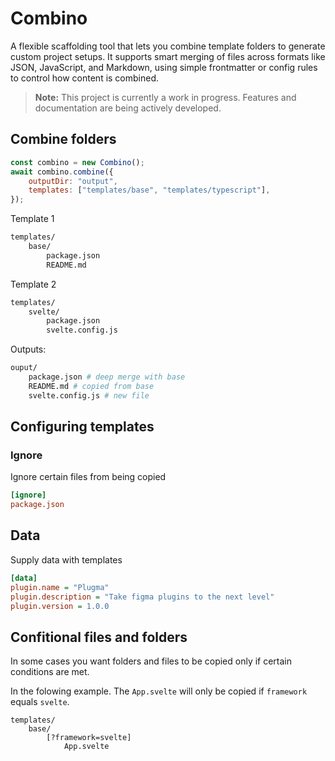 # Combino

A flexible scaffolding tool that lets you combine template folders to generate custom project setups. It supports smart merging of files across formats like JSON, JavaScript, and Markdown, using simple frontmatter or config rules to control how content is combined.

> **Note:** This project is currently a work in progress. Features and documentation are being actively developed.

## Combine folders

```js
const combino = new Combino();
await combino.combine({
    outputDir: "output",
    templates: ["templates/base", "templates/typescript"],
});
```

Template 1

```bash
templates/
    base/
        package.json
        README.md
```

Template 2

```bash
templates/
    svelte/
        package.json
        svelte.config.js
```

Outputs:

```bash
ouput/
    package.json # deep merge with base
    README.md # copied from base
    svelte.config.js # new file
```

## Configuring templates

### Ignore

Ignore certain files from being copied

```ini
[ignore]
package.json
```

## Data

Supply data with templates

```ini
[data]
plugin.name = "Plugma"
plugin.description = "Take figma plugins to the next level"
plugin.version = 1.0.0
```

## Confitional files and folders

In some cases you want folders and files to be copied only if certain conditions are met.

In the folowing example. The `App.svelte` will only be copied if `framework` equals `svelte`.

```
templates/
    base/
        [?framework=svelte]
            App.svelte
```
